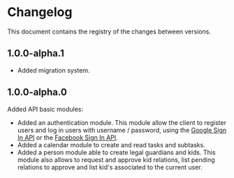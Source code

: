 # Changelog

This document contains the registry of the changes between versions.

## 1.0.0-alpha.1

- Added migration system.

## 1.0.0-alpha.0

Added API basic modules:

- Added an authentication module. This module allow the client to register users and log in users with username / 
password, using the [Google Sign In API](https://developers.google.com/identity) or the 
[Facebook Sign In API](https://developers.facebook.com/docs/facebook-login/).
- Added a calendar module to create and read tasks and subtasks.
- Added a person module able to create legal guardians and kids. This module also allows to request and approve kid
relations, list pending relations to approve and list kid's associated to the current user.
